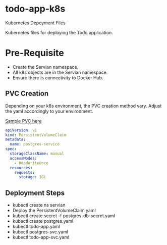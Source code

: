 # todo-app-k8s
Kubernetes Depoyment Files

Kubernetes files for deploying the Todo application. 

# Pre-Requisite

* Create the Servian namespace. 
* All k8s objects are in the Servian namespace.
* Ensure there is connectivity to Docker Hub.

## PVC Creation

Depending on your k8s environment, the PVC creation method vary. Adjust the yaml accordingly to your environment.

[Sample PVC here](https://kubernetes.io/docs/tasks/configure-pod-container/configure-persistent-volume-storage/#create-a-persistentvolumeclaim)

```yaml
apiVersion: v1
kind: PersistentVolumeClaim
metadata:
  name: postgres-service
spec:
  storageClassName: manual
  accessModes:
    - ReadWriteOnce
  resources:
    requests:
      storage: 1Gi
```
## Deployment Steps



* kubectl create ns servian
* Deploy the  PersistentVolumeClaim yaml
* kubectl create secret -f postgres-db-secret.yaml 
* kubectl create postgres.yaml
* kubectl todo-app.yaml
* kubectl postgres-svc.yaml
* kubectl todo-app-svc.yaml

